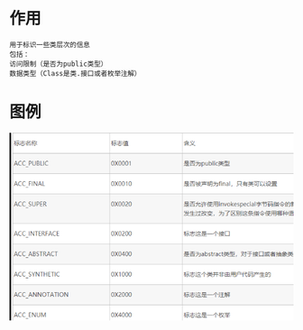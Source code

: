 
# 作用
	
	用于标识一些类层次的信息
	包括：
	访问限制（是否为public类型）
	数据类型（Class是类.接口或者枚举注解）

    
	
# 图例

![](https://github.com/RodJohn/JVM/blob/master/img/ClassAccessFlag1.png)




